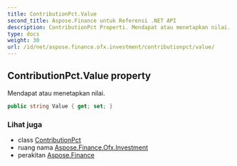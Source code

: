 ```yaml
---
title: ContributionPct.Value
second_title: Aspose.Finance untuk Referensi .NET API
description: ContributionPct Properti. Mendapat atau menetapkan nilai.
type: docs
weight: 30
url: /id/net/aspose.finance.ofx.investment/contributionpct/value/
---
```

## ContributionPct.Value property

Mendapat atau menetapkan nilai.

```csharp
public string Value { get; set; }
```

### Lihat juga

* class [ContributionPct](../)
* ruang nama [Aspose.Finance.Ofx.Investment](../../contributionpct/)
* perakitan [Aspose.Finance](../../../)


